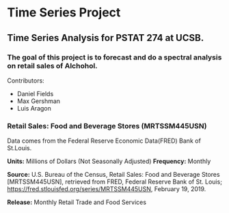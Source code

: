 # Time Series Project
## Time Series Analysis for PSTAT 274 at UCSB. 
### The goal of this project is to forecast and do a spectral analysis on retail sales of Alchohol. 

Contributors:
- Daniel Fields
- Max Gershman
- Luis Aragon

### Retail Sales: Food and Beverage Stores (MRTSSM445USN)
Data comes from the Federal Reserve Economic Data(FRED) Bank of St.Louis.

**Units:** Millions of Dollars (Not Seasonally Adjusted)
**Frequency:** Monthly

**Source:** U.S. Bureau of the Census, Retail Sales: Food and Beverage Stores [MRTSSM445USN], retrieved from FRED, Federal Reserve Bank of St. Louis; https://fred.stlouisfed.org/series/MRTSSM445USN, February 19, 2019.


**Release:** Monthly Retail Trade and Food Services  


